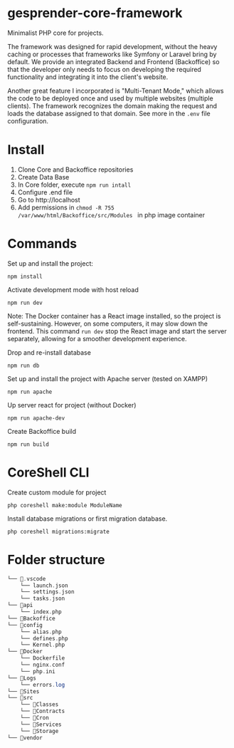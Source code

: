 # gesprender-core-framework

Minimalist PHP core for projects.

The framework was designed for rapid development, without the heavy caching or processes that frameworks like Symfony or Laravel bring by default. We provide an integrated Backend and Frontend (Backoffice) so that the developer only needs to focus on developing the required functionality and integrating it into the client's website.

Another great feature I incorporated is "Multi-Tenant Mode," which allows the code to be deployed once and used by multiple websites (multiple clients). The framework recognizes the domain making the request and loads the database assigned to that domain. See more in the `.env` file configuration.

# Install

1. Clone Core and Backoffice repositories
2. Create Data Base
3. In Core folder, execute `npm run intall`
4. Configure .end file
5. Go to http://localhost
6. Add permissions in `chmod -R 755 /var/www/html/Backoffice/src/Modules ` in php image container

# Commands

Set up and install the project:

```
npm install
```

Activate development mode with host reload

```
npm run dev
```

Note: The Docker container has a React image installed, so the project is self-sustaining. However, on some computers, it may slow down the frontend. This command `run dev` stop the React image and start the server separately, allowing for a smoother development experience.

Drop and re-install database

```
npm run db
```

Set up and install the project with Apache server (tested on XAMPP)

```
npm run apache
```

Up server react for project (without Docker)

```
npm run apache-dev
```

Create Backoffice build

```
npm run build
```

# CoreShell CLI

Create custom module for project

```
php coreshell make:module ModuleName
```

Install database migrations or first migration database.

```
php coreshell migrations:migrate
```

# Folder structure

```php
└── 📁.vscode
    └── launch.json
    └── settings.json
    └── tasks.json
└── 📁api
    └── index.php
└── 📁Backoffice
└── 📁config
    └── alias.php
    └── defines.php
    └── Kernel.php
└── 📁Docker
    └── Dockerfile
    └── nginx.conf
    └── php.ini
└── 📁Logs
    └── errors.log
└── 📁Sites
└── 📁src
    └── 📁Classes
    └── 📁Contracts
    └── 📁Cron
    └── 📁Services
    └── 📁Storage
└── 📁vendor
```
